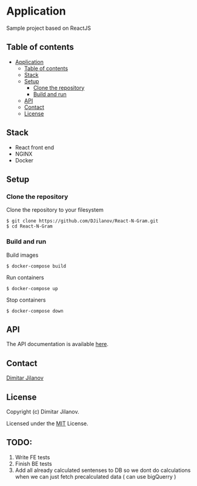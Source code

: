 # Application

Sample project based on
ReactJS

## Table of contents

- [Application](#Application)
  - [Table of contents](#table-of-contents)
  - [Stack](#stack)
  - [Setup](#setup)
    - [Clone the repository](#clone-the-repository)
    - [Build and run](#build-and-run)
  - [API](#api)
  - [Contact](#contact)
  - [License](#license)

## Stack

- React front end
- NGINX
- Docker

## Setup

### Clone the repository

Clone the repository to your filesystem

```
$ git clone https://github.com/DJilanov/React-N-Gram.git
$ cd React-N-Gram
```

### Build and run

Build images

```
$ docker-compose build
```

Run containers

```
$ docker-compose up
```

Stop containers

```
$ docker-compose down
```

## API

The API documentation is available [here](API.md).

## Contact

[Dimitar Jilanov](http://engineering.jilanov.com)

## License

Copyright (c) Dimitar Jilanov.

Licensed under the [MIT](LICENSE) License.

## TODO:
1. Write FE tests
2. Finish BE tests
3. Add all already calculated sentenses to DB so we dont do calculations when we can just fetch precalculated data ( can use bigQuerry )